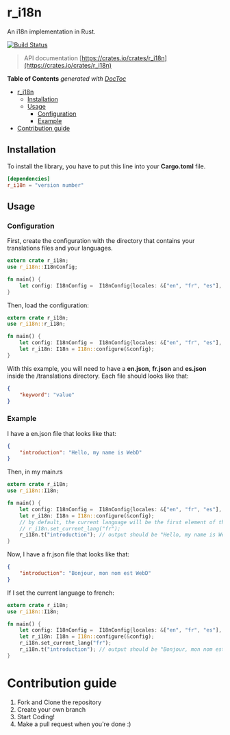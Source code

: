 # r_i18n
An i18n implementation in Rust. 

[![Build Status](https://travis-ci.com/WebD-EG/r-i18n.svg?branch=master)](https://travis-ci.com/WebD-EG/r-i18n)

> API documentation [https://crates.io/crates/r_i18n](https://crates.io/crates/r_i18n)

<!-- START doctoc generated TOC please keep comment here to allow auto update -->
<!-- DON'T EDIT THIS SECTION, INSTEAD RE-RUN doctoc TO UPDATE -->
**Table of Contents**  *generated with [DocToc](https://github.com/thlorenz/doctoc)*

- [r_i18n](#r_i18n)
  - [Installation](#installation)
  - [Usage](#usage)
    - [Configuration](#configuration)
    - [Example](#example)
- [Contribution guide](#contribution-guide)

<!-- END doctoc generated TOC please keep comment here to allow auto update -->

## Installation
To install the library, you have to put this line into your **Cargo.toml** file.
```toml
[dependencies]
r_i18n = "version number"
```

## Usage

### Configuration
First, create the configuration with the directory that contains your translations files and your languages.
```rust
extern crate r_i18n;
use r_i18n::I18nConfig;

fn main() {
    let config: I18nConfig =  I18nConfig{locales: &["en", "fr", "es"], directory: "translations"};
}
```
Then, load the configuration:
```rust
extern crate r_i18n;
use r_i18n::r_i18n;

fn main() {
    let config: I18nConfig =  I18nConfig{locales: &["en", "fr", "es"], directory: "translations"};
    let r_i18n: I18n = I18n::configure(&config);
}
```
With this example, you will need to have a **en.json**, **fr.json** and **es.json** inside the /translations directory. Each file should looks like that:
```json
{
    "keyword": "value"
}
```
### Example
I have a en.json file that looks like that:
```json
{
    "introduction": "Hello, my name is WebD"
}
```

Then, in my main.rs

```rust
extern crate r_i18n;
use r_i18n::I18n;

fn main() {
    let config: I18nConfig =  I18nConfig{locales: &["en", "fr", "es"], directory: "translations"};
    let r_i18n: I18n = I18n::configure(&config);
    // by default, the current language will be the first element of the locales array. You can do like that if you want to set the language:
    // r_i18n.set_current_lang("fr");
    r_i18n.t("introduction"); // output should be "Hello, my name is WebD"
}
```

Now, I have a fr.json file that looks like that:
```json
{
    "introduction": "Bonjour, mon nom est WebD"
}
```

If I set the current language to french:
```rust
extern crate r_i18n;
use r_i18n::I18n;

fn main() {
    let config: I18nConfig =  I18nConfig{locales: &["en", "fr", "es"], directory: "translations"};
    let r_i18n: I18n = I18n::configure(&config);
    r_i18n.set_current_lang("fr");
    r_i18n.t("introduction"); // output should be "Bonjour, mon nom est WebD
}
```

# Contribution guide
1. Fork and Clone the repository
2. Create your own branch
3. Start Coding!
4. Make a pull request when you're done :)
